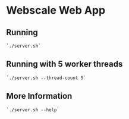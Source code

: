 # Webscale Web App

## Running

    `./server.sh`

## Running with 5 worker threads

    `./server.sh --thread-count 5`

## More Information

    `./server.sh --help`
